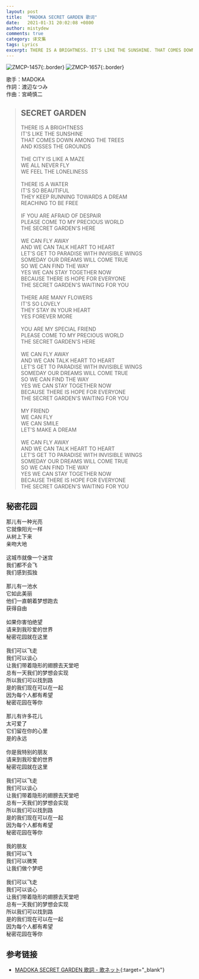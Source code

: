 ```yaml
---
layout: post
title:  "MADOKA SECRET GARDEN 歌词"
date:   2021-01-31 20:02:08 +0800
author: mistydew
comments: true
category: 译文集
tags: Lyrics
excerpt: THERE IS A BRIGHTNESS. IT'S LIKE THE SUNSHINE. THAT COMES DOWN AMONG THE TREES, AND KISSES THE GROUNDS.
---
```

![ZMCP-1457](https://images-na.ssl-images-amazon.com/images/I/81vlCOws-HL._AC_SX425_.jpg){:.border}
![ZMCP-1657](https://m.media-amazon.com/images/I/21DSKNYSCPL._SL240_.jpg){:.border}

歌手：MADOKA<br>
作詞：渡辺なつみ<br>
作曲：宮崎慎二

<blockquote class="original">
  <h2>SECRET GARDEN</h2>
  <p>
    THERE IS A BRIGHTNESS<br>
    IT'S LIKE THE SUNSHINE<br>
    THAT COMES DOWN AMONG THE TREES<br>
    AND KISSES THE GROUNDS<br>
    <br>
    THE CITY IS LIKE A MAZE<br>
    WE ALL NEVER FLY<br>
    WE FEEL THE LONELINESS<br>
    <br>
    THERE IS A WATER<br>
    IT'S SO BEAUTIFUL<br>
    THEY KEEP RUNNING TOWARDS A DREAM<br>
    REACHING TO BE FREE<br>
    <br>
    IF YOU ARE AFRAID OF DESPAIR<br>
    PLEASE COME TO MY PRECIOUS WORLD<br>
    THE SECRET GARDEN'S HERE<br>
    <br>
    WE CAN FLY AWAY<br>
    AND WE CAN TALK HEART TO HEART<br>
    LET'S GET TO PARADISE WITH INVISIBLE WINGS<br>
    SOMEDAY OUR DREAMS WILL COME TRUE<br>
    SO WE CAN FIND THE WAY<br>
    YES WE CAN STAY TOGETHER NOW<br>
    BECAUSE THERE IS HOPE FOR EVERYONE<br>
    THE SECRET GARDEN'S WAITING FOR YOU<br>
    <br>
    THERE ARE MANY FLOWERS<br>
    IT'S SO LOVELY<br>
    THEY STAY IN YOUR HEART<br>
    YES FOREVER MORE<br>
    <br>
    YOU ARE MY SPECIAL FRIEND<br>
    PLEASE COME TO MY PRECIOUS WORLD<br>
    THE SECRET GARDEN'S HERE<br>
    <br>
    WE CAN FLY AWAY<br>
    AND WE CAN TALK HEART TO HEART<br>
    LET'S GET TO PARADISE WITH INVISIBLE WINGS<br>
    SOMEDAY OUR DREAMS WILL COME TRUE<br>
    SO WE CAN FIND THE WAY<br>
    YES WE CAN STAY TOGETHER NOW<br>
    BECAUSE THERE IS HOPE FOR EVERYONE<br>
    THE SECRET GARDEN'S WAITING FOR YOU<br>
    <br>
    MY FRIEND<br>
    WE CAN FLY<br>
    WE CAN SMILE<br>
    LET'S MAKE A DREAM<br>
    <br>
    WE CAN FLY AWAY<br>
    AND WE CAN TALK HEART TO HEART<br>
    LET'S GET TO PARADISE WITH INVISIBLE WINGS<br>
    SOMEDAY OUR DREAMS WILL COME TRUE<br>
    SO WE CAN FIND THE WAY<br>
    YES WE CAN STAY TOGETHER NOW<br>
    BECAUSE THERE IS HOPE FOR EVERYONE<br>
    THE SECRET GARDEN'S WAITING FOR YOU
  </p>
</blockquote>

<div class="translation">
  <h2>秘密花园</h2>
  <p>
    那儿有一种光亮<br>
    它就像阳光一样<br>
    从树上下来<br>
    亲吻大地<br>
    <br>
    这城市就像一个迷宫<br>
    我们都不会飞<br>
    我们感到孤独<br>
    <br>
    那儿有一池水<br>
    它如此美丽<br>
    他们一直朝着梦想跑去<br>
    获得自由<br>
    <br>
    如果你害怕绝望<br>
    请来到我珍爱的世界<br>
    秘密花园就在这里<br>
    <br>
    我们可以飞走<br>
    我们可以谈心<br>
    让我们带着隐形的翅膀去天堂吧<br>
    总有一天我们的梦想会实现<br>
    所以我们可以找到路<br>
    是的我们现在可以在一起<br>
    因为每个人都有希望<br>
    秘密花园在等你<br>
    <br>
    那儿有许多花儿<br>
    太可爱了<br>
    它们留在你的心里<br>
    是的永远<br>
    <br>
    你是我特别的朋友<br>
    请来到我珍爱的世界<br>
    秘密花园就在这里<br>
    <br>
    我们可以飞走<br>
    我们可以谈心<br>
    让我们带着隐形的翅膀去天堂吧<br>
    总有一天我们的梦想会实现<br>
    所以我们可以找到路<br>
    是的我们现在可以在一起<br>
    因为每个人都有希望<br>
    秘密花园在等你<br>
    <br>
    我的朋友<br>
    我们可以飞<br>
    我们可以微笑<br>
    让我们做个梦吧<br>
    <br>
    我们可以飞走<br>
    我们可以谈心<br>
    让我们带着隐形的翅膀去天堂吧<br>
    总有一天我们的梦想会实现<br>
    所以我们可以找到路<br>
    是的我们现在可以在一起<br>
    因为每个人都有希望<br>
    秘密花园在等你
  </p>
</div>

## 参考链接

* [MADOKA SECRET GARDEN 歌詞 - 歌ネット](https://www.uta-net.com/song/167970/){:target="_blank"}
